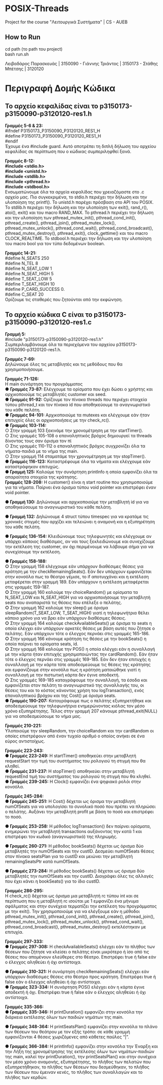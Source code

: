 # POSIX-Threads
Project for the course "Λειτουργικά Συστήματα" | CS - AUEB

## How to Run
cd path (το path του project)<br>
bash run.sh 

Λειβαδάρος Παρασκευάς | 3150090 - Γιάννης Τριάντος | 3150173 - Στάθης Μπέτσης | 3120120

# Περιγραφή Δομής Κώδικα

## Το αρχείο κεφαλίδας είναι το p3150173-p3150090-p3120120-res1.h

**Γραμμές 5-6 & 23:**<br>
#ifndef P3150173_P3150090_P3120120_RES1_H<br>
#define P3150173_P3150090_P3120120_RES1_H<br>
#endif<br>
Έχουμε ένα #include guard. Αυτό αποτρέπει τη διπλή δήλωση του αρχείου κεφαλίδας σε περίπτωση που ο κώδικας συμπεριληφθεί ξανά.<br>

**Γραμμές 8-12:<br>
#include <stdio.h><br>
#include <unistd.h><br>
#include <stdlib.h><br>
#include <pthread.h><br>
#include <stdbool.h>**<br>
Ενσωματώνουμε όλα τα αρχεία κεφαλίδας που χρειαζόμαστε στο .c αρχείο μας. Πιο συγκεκριμένα, το stdio.h περιέχει την δήλωση και την υλοποίηση της printf(). Το unistd.h παρέχει πρόσβαση στο API του POSIX. Το stdlib.h περιέχει την δήλωση και την υλοποίηση των
exit(), rand_r(), atoi(), exit() και του macro RAND_MAX. To pthread.h περιέχει την δήλωση και την υλοποίηση των pthread_mutex_init(), pthread_cond_init(), pthread_create(), pthread_join(), pthread_mutex_lock(), pthread_mutex_unlock(), pthread_cond_wait(), pthread_cond_broadcast(), pthread_mutex_destroy(), pthread_exit(), clock_gettime() και του macro CLOCK_REALTIME. Το stdbool.h περιέχει την δήλωση και την υλοποίηση του macro bool για τον τύπο δεδομένων boolean.<br>

**Γραμμές 14-21:**<br>
#define N_SEATS 250<br>
#define N_TEL 8<br>
#define N_SEAT_LOW 1<br>
#define N_SEAT_HIGH 5<br>
#define T_SEAT_LOW 5<br>
#define T_SEAT_HIGH 10<br>
#define P_CARD_SUCCESS 0.<br>
#define C_SEAT 20<br>
Ορίζουμε τις σταθερές που ζητούνται από την εκφώνηση.<br>


## Το αρχείο κώδικα C είναι το p3150173-p3150090-p3120120-res1.c<br>

**Γραμμή 5:**<br>
#include "p3150173-p3150090-p3120120-res1.h"<br>
Συμπεριλαμβάνουμε όλα τα περιεχόμενα του αρχείου p3150173-p3150090-p3120120-res1.h.<br>

**Γραμμές 7-69:**<br>
Δηλώνουμε όλες τις μεταβλητές και τις μεθόδους που θα χρησιμοποιήσουμε.<br>

**Γραμμές 71-126:**<br>
H main συνάρτηση του προγράμματος<br>
● **Γραμμές 73-87:** Ελέγχουμε τα ορίσματα που έχει δώσει ο χρήστης και αρχικοποιούμε τις μεταβλητές customer και seed.<br>
● **Γραμμές 91-92:** Ορίζουμε τον πίνακα threads που περιέχει στοιχεία τύπου pthread_t και τον πίνακα id που αποθηκεύουμε το αναγνωριστικό του κάθε πελάτη.<br>
● **Γραμμές 94-101:** Αρχικοποιούμε τα mutexes και ελέγχουμε εάν ήταν επιτυχείς όλες οι αρχικοποιήσεις με την check_rc().<br>
● **Γραμμές 103-114:**<br>
○ Στην γραμμή 103 ξεκινάμε την χρονομέτρηση με την startTimer().<br>
○ Στις γραμμές 105-108 ο επαναληπτικός βρόχος δημιουργεί τα threads δίνοντας τους σαν όρισμα τον πί<br>
○ Στις γραμμές 110-112 ο επαναληπτικός βρόχος συγχρονίζει όλα τα νήματα-παιδιά με το νήμα της main.<br>
○ Στην γραμμή 114 σταματάμε την χρονομέτρηση με την stopTimer().<br>
● **Γραμμές 116-123:** Καταστρέφουμε όλα τα νήματα και ελέγχουμε εάν καταστράφηκαν επιτυχώς.<br>
**● Γραμμή 125:** Καλούμε την συνάρτηση printInfo η οποία εμφανίζει όλα τα απαραίτητα στοιχεία της κράτησης.<br>
**Γραμμές 128-208:** Η customer() είναι η start routine που χρησιμοποιούμε για τα νήματα. Παίρνει ένα όρισμα τύπου void pointer και επιστρέφει έναν void pointer.<br>

**● Γραμμή 130:** Δηλώνουμε και αρχικοποιούμε την μεταβλητή id για να αποθηκεύσουμε το αναγνωριστικό του κάθε πελάτη.<br>

**● Γραμμή 132:** Δηλώνουμε 4 struct τύπου timespec για να κρατάμε τις χρονικές στιγμές που αρχίζει και τελειώνει η αναμονή και η εξυπηρέτηση του κάθε πελάτη.<br>

**● Γραμμές 136-154:** Κλειδώνουμε τους τηλεφωνητές και ελέγχουμε αν υπάρχει κάποιος διαθέσιμος, αν ναι τους ξεκλειδώνουμε και συνεχίζουμε την εκτέλεση της customer, αν όχι περιμένουμε να λάβουμε σήμα για να συνεχίσουμε την εκτέλεση.<br>

**● Γραμμές 158-188:<br>
○** Στην γραμμή 158 ελέγχουμε εάν υπάρχουν διαθέσιμες θέσεις για κράτηση με την checkRemainingSeats(). Εάν δεν υπάρχουν εμφανίζεται στην κονσόλα πως το θέατρο γέμισε, το if αποτυγχάνει και η εκτέλεση μεταφέρεται στην γραμμή 189. Εάν υπάρχουν η εκτέλεση μεταφέρεται στις γραμμές 159-187.<br>
**○** Στην γραμμή 160 καλούμε την choiceRandom() με ορίσματα τα N_SEAT_LOW και N_SEAT_HIGH για να αρχικοποιήσουμε την μεταβλητή seats που αναπαριστά τις θέσεις που επέλεξε ο πελάτης.<br>
**○** Στην γραμμή 162 καλούμε την sleep() με όρισμα sleepRandom(T_SEAT_LOW, T_SEAT_HIGH) γιατί η τηλεφωνήτρια θέλει κάποιο χρόνο για να βρει εάν υπάρχουν διαθέσιμες θέσεις.<br>
**○** Στην γραμμή 164 καλούμε checkAvailableSeats() με όρισμα το seats η οποία ελέγχει εάν υπάρχουν αρκετές θέσεις με βάση αυτές που ζήτησε ο πελάτης. Εάν υπάρχουν τότε ο έλεγχος περνάει στις γραμμές 165-186.<br>
**○** Στην γραμμή 166 κάνουμε κράτηση τις θέσεις με την bookSeats() η οποία παίρνει τα ορίσματα seats, id.<br>
**○** Στην γραμμή 168 καλούμε την POS() η οποία ελέγχει εάν η συναλλαγή με την κάρτα ήταν επιτυχής χρησιμοποιώντας την cardRandom(). Εάν ήταν τότε ο έλεγχος περνάει στις γραμμές 169-185. Εάν δεν ήταν επιτυχής η συναλλαγή με την κάρτα τότε αποδεσμεύουμε τις θέσεις της κράτησης και εμφανίζουμε στην κονσόλα πως η κράτηση ματαιώθηκε γιατί η συναλλαγή με την πιστωτική κάρτα δεν έγινε αποδεκτή.<br>
**○** Στις γραμμές 169-185 καταγράφουμε την συναλλαγή, τα έσοδα και εμφανίζεται στον πελάτη το αναγνωριστικό της συναλλαγής του, οι θέσεις του και το κόστος κάνοντας χρήση του logTransaction(), ενός επαναληπτικού βρόχου και της Cost() με όρισμα seats.<br>
● **Γραμμές 190-207:** Καταγράφουμε πως ο πελάτης εξυπηρετήθηκε και αποδεσμεύουμε την τηλεφωνήτρια ενημερώνοντας κιόλας τον μέσο χρόνο εξυπηρέτησης. Τέλος στην γραμμή 207 κάνουμε pthread_exit(NULL) για να αποδεσμεύσουμε το νήμα μας.<br>

**Γραμμές 210-221:**<br>
Υλοποιούμε την sleepRandom, την choiceRandom και την cardRandom οι οποίες επιστρέφουν από έναν τυχαίο αριθμό ο οποίος ανήκει σε ένα εύρος αντιστοίχως.

**Γραμμές 223-243:<br> 
● Γραμμές 223-249:** Η startTimer() αποθηκεύει στην μεταβλητή requestStart την τιμή του συστήματος του ρολογιού τη στιγμή που θα κληθεί.<br>
● **Γραμμές 231-237:** Η stopTimer() αποθηκεύει στην μεταβλητή requestEnd τιμή του συστήματος του ρολογιού τη στιγμή που θα κληθεί.<br>
● **Γραμμές 239-245:** Η Clock() εμφανίζει ένα ψηφιακό ρολόι στην κονσόλα.<br>

**Γραμμές 245-284:<br>
● Γραμμές 245-251:** Η Cost() δέχεται ως όρισμα την μεταβλητή numOfSeats για να υπολογίσει το συνολικό ποσό που πρέπει να πληρώσει ο πελάτης. Αυξάνει την μεταβλητή profit με βάση το ποσό και επιστρέφει το ποσό.<br>

**● Γραμμές 253-258:** Η μέθοδος logTransaction() δεν παίρνει ορίσματα, ενημερώνει την μεταβλητή transactions αυξάνοντας την κατά 1 και επιστρέφει τον κωδικό (αναγνωριστικό) της πληρωμής.<br>

**● Γραμμές 260-271:** Η μέθοδος bookSeats() δέχεται ως όρισμα δύο μεταβλητές την numOfSeats και την custID. Δεσμεύει numOfSeats θέσεις στον πίνακα seatsPlan για το custID και μειώνει την μεταβλητή remainingSeatsPtr κατά numOfSeats.<br>

**● Γραμμές 273-284:** Η μέθοδος bookSeats() δέχεται ως όρισμα δύο μεταβλητές την numOfSeats και την custID. Διαγράφει όλες τις αλλαγές που έχει κάνει η bookSeats() για το ίδιο custID.<br>

**Γραμμές 286-295:**<br>
Η check_rc() δέχεται ως όρισμα μια μεταβλητή rc τύπου int και σε περίπτωση που η μεταβλητή rc ισούται με 1 εμφανίζει ένα μήνυμα σφάλματος και στην συνέχεια τερματίζει την εκτέλεση του προγράμματος με την exit(). Την χρησιμοποιούμε για να ελέγξουμε εάν η μέθοδοι
pthread_mutex_init(), pthread_cond_init(), pthread_create(), pthread_join(), pthread_mutex_lock(), pthread_mutex_unlock(), pthread_cond_wait(), pthread_cond_broadcast(), pthread_mutex_destroy() εκτελέστηκαν με επιτυχία.<br>

**Γραμμές 297-333:<br>
● Γραμμές 297-308:** Η checkAvailableSeats() ελέγχει εάν το πλήθος των θέσεων που ζήτησε να κλείσει ο πελάτης είναι μικρότερο ή ίσο από τις θέσεις που απομένουν ελεύθερες στο θέατρο. Επιστρέφει true ή false εάν ο έλεγχος αληθεύει ή όχι αντίστοιχα.<br>

**● Γραμμές 310-321:** Η συνάρτηση checkRemainingSeats() ελέγχει εάν υπάρχουν διαθέσιμες θέσεις στο θέατρο προς κράτηση. Επιστρέφει true ή false εάν ο έλεγχος αληθεύει ή όχι αντίστοιχα.<br>
● **Γραμμές 323-334:** Η συνάρτηση POS() ελέγχει εάν η κάρτα έγινε αποδεκτή ή όχι. Επιστρέφει true ή false εάν ο έλεγχος αληθεύει ή όχι αντίστοιχα.<br>

**Γραμμές 335-366:<br>
● Γραμμές 335-346:** Η printDuration() εμφανίζει στην κονσόλα την διάρκεια εκτέλεσης όλων των παιδιών νημάτων της main.<br>

**● Γραμμές 348-364:** Η printSeatsPlan() εμφανίζει στην κονσόλα το πλάνο των θέσεων του θεάτρου με τον εξής τρόπο: σε κάθε γραμμή εμφανίζονται 4 θέσεις χωριζόμενες από κάθετες παύλες “|”.<br>

**● Γραμμές 366-384:** Η printInfo() εμφανίζει στην κονσόλα την Έναρξη και την Λήξη της χρονομέτρησης της εκτέλεσης όλων των νημάτων-παιδιών της main, καλεί την printDuration(), την printSeatsPlan() και στην συνέχεια τον μέσο χρόνο αναμονής, εξυπηρέτησης, το πλήθος των πελατών που εξυπηρετήθηκαν, το πλήθος των θέσεων που δεσμεύθηκαν, το πλήθος των θέσεων που έμειναν κενές, το πλήθος των συναλλαγών και το πλήθος των κερδών.<br>
